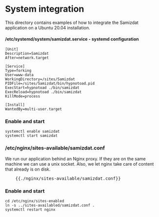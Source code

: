 [description]: # "Configuration for various daemons supporting the Samizdat application."
[keywords]: # "etc,nginx,systemd,configuration"

# System integration

This directory contains examples of how to integrate the Samizdat application on a Ubuntu 20.04 installation.

#### /etc/systemd/system/samizdat.service - systemd configuration

    
    [Unit]
    Description=Samizdat
    After=network.target
    
    [Service]
    Type=forking
    User=www-data
    WorkingDirectory=/sites/Samizdat
    PIDFile=/sites/Samizdat/bin/hypnotoad.pid
    ExecStart=hypnotoad ./bin/samizdat
    ExecReload=hypnotoad ./bin/samizdat
    KillMode=process
    
    [Install]
    WantedBy=multi-user.target
    

### Enable and start

    
    systemctl enable samizdat
    systemctl start samizdat
    

### /etc/nginx/sites-available/samizdat.conf

We run our application behind an Nginx proxy. If they are on the same machine we can use a
unix socket. Also, we let nginx take care of content that already is on disk.

<pre>
    {{./nginx/sites-available/samizdat.conf}}
</pre>

### Enable and start

    
    cd /etc/nginx/sites-enabled
    ln -s ../sites-availabled/samizdat.conf .
    systemctl restart nginx
